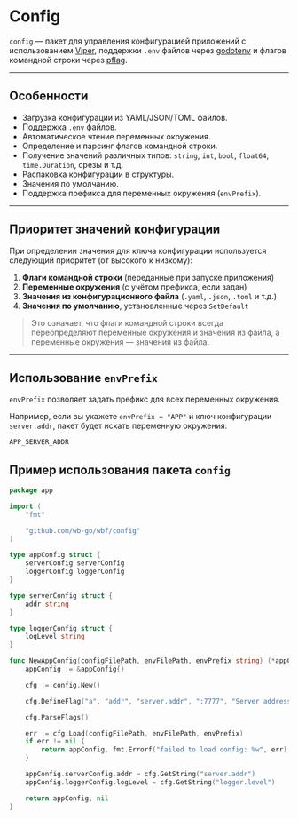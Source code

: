 # Config

`config` — пакет для управления конфигурацией приложений с использованием [Viper](https://github.com/spf13/viper), поддержки `.env` файлов через [godotenv](https://github.com/joho/godotenv) и флагов командной строки через [pflag](https://github.com/spf13/pflag).

---

## Особенности

- Загрузка конфигурации из YAML/JSON/TOML файлов.
- Поддержка `.env` файлов.
- Автоматическое чтение переменных окружения.
- Определение и парсинг флагов командной строки.
- Получение значений различных типов: `string`, `int`, `bool`, `float64`, `time.Duration`, срезы и т.д.
- Распаковка конфигурации в структуры.
- Значения по умолчанию.
- Поддержка префикса для переменных окружения (`envPrefix`).

---

## Приоритет значений конфигурации

При определении значения для ключа конфигурации используется следующий приоритет (от высокого к низкому):

1. **Флаги командной строки** (переданные при запуске приложения)
2. **Переменные окружения** (с учётом префикса, если задан)
3. **Значения из конфигурационного файла** (`.yaml`, `.json`, `.toml` и т.д.)
4. **Значения по умолчанию**, установленные через `SetDefault`

> Это означает, что флаги командной строки всегда переопределяют переменные окружения и значения из файла, а переменные окружения — значения из файла.

---

## Использование `envPrefix`

`envPrefix` позволяет задать префикс для всех переменных окружения.  

Например, если вы укажете `envPrefix = "APP"` и ключ конфигурации `server.addr`, пакет будет искать переменную окружения:

```bash
APP_SERVER_ADDR
```

## Пример использования пакета `config`

```go
package app

import (
	"fmt"

	"github.com/wb-go/wbf/config"
)

type appConfig struct {
	serverConfig serverConfig
	loggerConfig loggerConfig
}

type serverConfig struct {
	addr string
}

type loggerConfig struct {
	logLevel string
}

func NewAppConfig(configFilePath, envFilePath, envPrefix string) (*appConfig, error) {
	appConfig := &appConfig{}

	cfg := config.New()

	cfg.DefineFlag("a", "addr", "server.addr", ":7777", "Server address")

	cfg.ParseFlags()

	err := cfg.Load(configFilePath, envFilePath, envPrefix)
	if err != nil {
		return appConfig, fmt.Errorf("failed to load config: %w", err)
	}

	appConfig.serverConfig.addr = cfg.GetString("server.addr")
	appConfig.loggerConfig.logLevel = cfg.GetString("logger.level")

	return appConfig, nil
}
```
